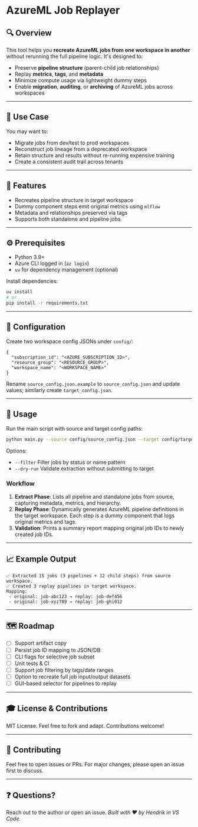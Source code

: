 # AzureML Job Replayer

## 🔍 Overview

This tool helps you **recreate AzureML jobs from one workspace in another** without rerunning the full pipeline logic. It's designed to:

- Preserve **pipeline structure** (parent-child job relationships)
- Replay **metrics**, **tags**, and **metadata**
- Minimize compute usage via lightweight dummy steps
- Enable **migration**, **auditing**, or **archiving** of AzureML jobs across workspaces

---

## 🔄 Use Case

You may want to:

- Migrate jobs from dev/test to prod workspaces
- Reconstruct job lineage from a deprecated workspace
- Retain structure and results without re-running expensive training
- Create a consistent audit trail across tenants

---

## 🚀 Features

- Recreates pipeline structure in target workspace
- Dummy component steps emit original metrics using `mlflow`
- Metadata and relationships preserved via tags
- Supports both standalone and pipeline jobs

---

## ⚙️ Prerequisites

- Python 3.9+
- Azure CLI logged in (`az login`)
- `uv` for dependency management (optional)

Install dependencies:
```bash
uv install
# or
pip install -r requirements.txt
```

---

## 🔧 Configuration

Create two workspace config JSONs under `config/`:

```jsonc
{
  "subscription_id": "<AZURE_SUBSCRIPTION_ID>",
  "resource_group": "<RESOURCE_GROUP>",
  "workspace_name": "<WORKSPACE_NAME>"
}
```

Rename `source_config.json.example` to `source_config.json` and update values; similarly create `target_config.json`.

---

## 🎯 Usage

Run the main script with source and target config paths:

```bash
python main.py --source config/source_config.json --target config/target_config.json
```

Options:
- `--filter` Filter jobs by status or name pattern
- `--dry-run` Validate extraction without submitting to target


### Workflow
1. **Extract Phase**: Lists all pipeline and standalone jobs from source, capturing metadata, metrics, and hierarchy.
2. **Replay Phase**: Dynamically generates AzureML pipeline definitions in the target workspace. Each step is a dummy component that logs original metrics and tags.
3. **Validation**: Prints a summary report mapping original job IDs to newly created job IDs.

---

## 📈 Example Output

```text
✅ Extracted 15 jobs (3 pipelines + 12 child steps) from source workspace.
✅ Created 3 replay pipelines in target workspace.
Mapping:
 - original: job-abc123 → replay: job-def456
 - original: job-xyz789 → replay: job-ghi012
```

---

## 🗺️ Roadmap

- [ ] Support artifact copy
- [ ] Persist job ID mapping to JSON/DB
- [ ] CLI flags for selective job subset
- [ ] Unit tests & CI
- [ ] Support job filtering by tags/date ranges
- [ ] Option to recreate full job input/output datasets
- [ ] GUI-based selector for pipelines to replay

---

## 🎓 License & Contributions

MIT License. Feel free to fork and adapt. Contributions welcome!

---

## 🤝 Contributing

Feel free to open issues or PRs. For major changes, please open an issue first to discuss.

---

## ❓ Questions?

Reach out to the author or open an issue.
*Built with ❤️ by Hendrik in VS Code.*
